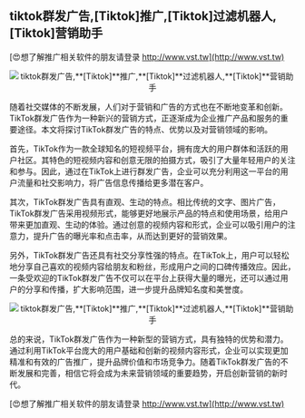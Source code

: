 ## **tiktok群发广告,**[Tiktok]**推广,**[Tiktok]**过滤机器人,**[Tiktok]**营销助手**

[😍想了解推广相关软件的朋友请登录 http://www.vst.tw](http://www.vst.tw)

 <center><img src="https://vst.tw/MP4/tuiguang/png/0.png" alt="tiktok群发广告,**[Tiktok]**推广,**[Tiktok]**过滤机器人,**[Tiktok]**营销助手"></center>

随着社交媒体的不断发展，人们对于营销和广告的方式也在不断地变革和创新。TikTok群发广告作为一种新兴的营销方式，正逐渐成为企业推广产品和服务的重要途径。本文将探讨TikTok群发广告的特点、优势以及对营销领域的影响。

首先，TikTok作为一款全球知名的短视频平台，拥有庞大的用户群体和活跃的用户社区。其特色的短视频内容和创意无限的拍摄方式，吸引了大量年轻用户的关注和参与。因此，通过在TikTok上进行群发广告，企业可以充分利用这一平台的用户流量和社交影响力，将广告信息传播给更多潜在客户。

其次，TikTok群发广告具有直观、生动的特点。相比传统的文字、图片广告，TikTok群发广告采用视频形式，能够更好地展示产品的特点和使用场景，给用户带来更加直观、生动的体验。通过创意的视频内容和形式，企业可以吸引用户的注意力，提升广告的曝光率和点击率，从而达到更好的营销效果。

另外，TikTok群发广告还具有社交分享性强的特点。在TikTok上，用户可以轻松地分享自己喜欢的视频内容给朋友和粉丝，形成用户之间的口碑传播效应。因此，一条受欢迎的TikTok群发广告不仅可以在平台上获得大量的曝光，还可以通过用户的分享和传播，扩大影响范围，进一步提升品牌知名度和美誉度。

 <center><img src="https://vst.tw/MP4/tuiguang/png/8.png" alt="tiktok群发广告,**[Tiktok]**推广,**[Tiktok]**过滤机器人,**[Tiktok]**营销助手"></center>

总的来说，TikTok群发广告作为一种新型的营销方式，具有独特的优势和潜力。通过利用TikTok平台庞大的用户基础和创新的视频内容形式，企业可以实现更加精准和有效的广告推广，提升品牌价值和市场竞争力。随着TikTok群发广告的不断发展和完善，相信它将会成为未来营销领域的重要趋势，开启创新营销的新时代。

[😍想了解推广相关软件的朋友请登录 http://www.vst.tw](http://www.vst.tw)



